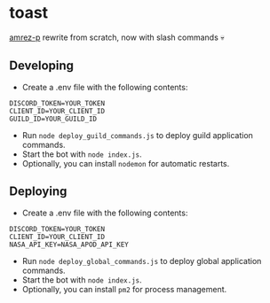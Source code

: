 # toast

[amrez-p](https://github.com/amrez-p/Discord-bot) rewrite from scratch, now with
slash commands :skull:

## Developing

- Create a .env file with the following contents:

```
DISCORD_TOKEN=YOUR_TOKEN
CLIENT_ID=YOUR_CLIENT_ID
GUILD_ID=YOUR_GUILD_ID
```

- Run `node deploy_guild_commands.js` to deploy guild application commands.
- Start the bot with `node index.js`.
- Optionally, you can install `nodemon` for automatic restarts.

## Deploying

- Create a .env file with the following contents:

```
DISCORD_TOKEN=YOUR_TOKEN
CLIENT_ID=YOUR_CLIENT_ID
NASA_API_KEY=NASA_APOD_API_KEY
```

- Run `node deploy_global_commands.js` to deploy global application commands.
- Start the bot with `node index.js`.
- Optionally, you can install `pm2` for process management.
